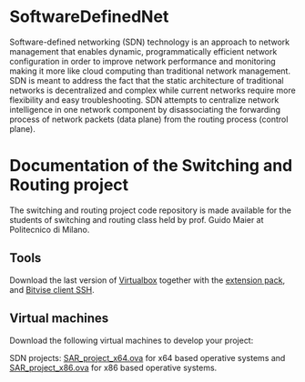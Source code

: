 # SoftwareDefinedNet

Software-defined networking (SDN) technology is an approach to network management that enables dynamic, programmatically efficient network configuration in order to improve network performance and monitoring making it more like cloud computing than traditional network management. SDN is meant to address the fact that the static architecture of traditional networks is decentralized and complex while current networks require more flexibility and easy troubleshooting. SDN attempts to centralize network intelligence in one network component by disassociating the forwarding process of network packets (data plane) from the routing process (control plane).  

# Documentation of the Switching and Routing project
The switching and routing project code repository is made available for the students of switching and routing class held by prof. Guido Maier at Politecnico di Milano.

## Tools
Download the last version of [Virtualbox](https://www.virtualbox.org/) together with the [extension pack](https://download.virtualbox.org/virtualbox/6.0.14/Oracle_VM_VirtualBox_Extension_Pack-6.0.14.vbox-extpack), and [Bitvise client SSH](https://www.bitvise.com/).

## Virtual machines
Download the following virtual machines to develop your project:  

SDN projects: [SAR_project_x64.ova](https://www.dropbox.com/s/s6zevkfhi7oohc1/SAR_project_x64.ova?dl=0) for x64 based operative systems and [SAR_project_x86.ova](https://www.dropbox.com/s/yiqam5olaphm0w9/SAR_project_x86.ova?dl=0 ) for x86 based operative systems. 
